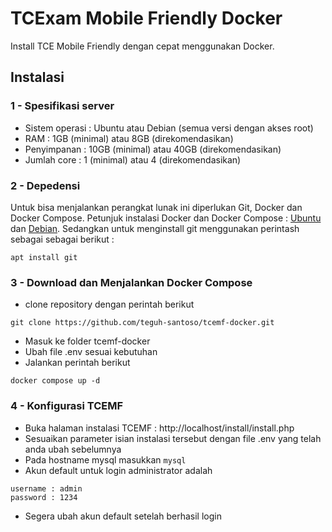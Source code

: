 # TCExam Mobile Friendly Docker
Install TCE Mobile Friendly dengan cepat menggunakan Docker.

## Instalasi
### 1 - Spesifikasi server
- Sistem operasi : Ubuntu atau Debian (semua versi dengan akses root)
- RAM : 1GB (minimal) atau 8GB (direkomendasikan)
- Penyimpanan : 10GB (minimal) atau 40GB (direkomendasikan)
- Jumlah core : 1 (minimal) atau 4 (direkomendasikan)
### 2 - Depedensi
Untuk bisa menjalankan perangkat lunak ini diperlukan Git, Docker dan Docker Compose. Petunjuk instalasi Docker dan Docker Compose : [Ubuntu](https://docs.docker.com/engine/install/ubuntu/) dan [Debian](https://docs.docker.com/engine/install/debian/). Sedangkan untuk menginstall git menggunakan perintash sebagai sebagai berikut :
```shell
apt install git
```
### 3 - Download dan Menjalankan Docker Compose
- clone repository dengan perintah berikut
```shell
git clone https://github.com/teguh-santoso/tcemf-docker.git
```
- Masuk ke folder tcemf-docker
- Ubah file .env sesuai kebutuhan
- Jalankan perintah berikut
```shell
docker compose up -d
```
### 4 - Konfigurasi TCEMF
- Buka halaman instalasi TCEMF : http://localhost/install/install.php
- Sesuaikan parameter isian instalasi tersebut dengan file .env yang telah anda ubah sebelumnya
- Pada hostname mysql masukkan ```mysql```
- Akun default untuk login administrator adalah
```shell
username : admin
password : 1234
```
- Segera ubah akun default setelah berhasil login
